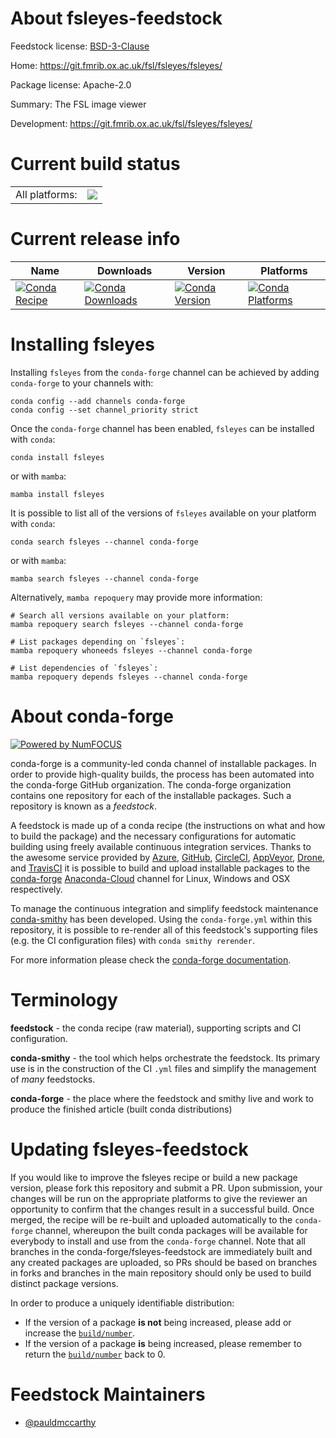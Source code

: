 About fsleyes-feedstock
=======================

Feedstock license: [BSD-3-Clause](https://github.com/conda-forge/fsleyes-feedstock/blob/main/LICENSE.txt)

Home: https://git.fmrib.ox.ac.uk/fsl/fsleyes/fsleyes/

Package license: Apache-2.0

Summary: The FSL image viewer

Development: https://git.fmrib.ox.ac.uk/fsl/fsleyes/fsleyes/

Current build status
====================


<table><tr><td>All platforms:</td>
    <td>
      <a href="https://dev.azure.com/conda-forge/feedstock-builds/_build/latest?definitionId=6108&branchName=main">
        <img src="https://dev.azure.com/conda-forge/feedstock-builds/_apis/build/status/fsleyes-feedstock?branchName=main">
      </a>
    </td>
  </tr>
</table>

Current release info
====================

| Name | Downloads | Version | Platforms |
| --- | --- | --- | --- |
| [![Conda Recipe](https://img.shields.io/badge/recipe-fsleyes-green.svg)](https://anaconda.org/conda-forge/fsleyes) | [![Conda Downloads](https://img.shields.io/conda/dn/conda-forge/fsleyes.svg)](https://anaconda.org/conda-forge/fsleyes) | [![Conda Version](https://img.shields.io/conda/vn/conda-forge/fsleyes.svg)](https://anaconda.org/conda-forge/fsleyes) | [![Conda Platforms](https://img.shields.io/conda/pn/conda-forge/fsleyes.svg)](https://anaconda.org/conda-forge/fsleyes) |

Installing fsleyes
==================

Installing `fsleyes` from the `conda-forge` channel can be achieved by adding `conda-forge` to your channels with:

```
conda config --add channels conda-forge
conda config --set channel_priority strict
```

Once the `conda-forge` channel has been enabled, `fsleyes` can be installed with `conda`:

```
conda install fsleyes
```

or with `mamba`:

```
mamba install fsleyes
```

It is possible to list all of the versions of `fsleyes` available on your platform with `conda`:

```
conda search fsleyes --channel conda-forge
```

or with `mamba`:

```
mamba search fsleyes --channel conda-forge
```

Alternatively, `mamba repoquery` may provide more information:

```
# Search all versions available on your platform:
mamba repoquery search fsleyes --channel conda-forge

# List packages depending on `fsleyes`:
mamba repoquery whoneeds fsleyes --channel conda-forge

# List dependencies of `fsleyes`:
mamba repoquery depends fsleyes --channel conda-forge
```


About conda-forge
=================

[![Powered by
NumFOCUS](https://img.shields.io/badge/powered%20by-NumFOCUS-orange.svg?style=flat&colorA=E1523D&colorB=007D8A)](https://numfocus.org)

conda-forge is a community-led conda channel of installable packages.
In order to provide high-quality builds, the process has been automated into the
conda-forge GitHub organization. The conda-forge organization contains one repository
for each of the installable packages. Such a repository is known as a *feedstock*.

A feedstock is made up of a conda recipe (the instructions on what and how to build
the package) and the necessary configurations for automatic building using freely
available continuous integration services. Thanks to the awesome service provided by
[Azure](https://azure.microsoft.com/en-us/services/devops/), [GitHub](https://github.com/),
[CircleCI](https://circleci.com/), [AppVeyor](https://www.appveyor.com/),
[Drone](https://cloud.drone.io/welcome), and [TravisCI](https://travis-ci.com/)
it is possible to build and upload installable packages to the
[conda-forge](https://anaconda.org/conda-forge) [Anaconda-Cloud](https://anaconda.org/)
channel for Linux, Windows and OSX respectively.

To manage the continuous integration and simplify feedstock maintenance
[conda-smithy](https://github.com/conda-forge/conda-smithy) has been developed.
Using the ``conda-forge.yml`` within this repository, it is possible to re-render all of
this feedstock's supporting files (e.g. the CI configuration files) with ``conda smithy rerender``.

For more information please check the [conda-forge documentation](https://conda-forge.org/docs/).

Terminology
===========

**feedstock** - the conda recipe (raw material), supporting scripts and CI configuration.

**conda-smithy** - the tool which helps orchestrate the feedstock.
                   Its primary use is in the construction of the CI ``.yml`` files
                   and simplify the management of *many* feedstocks.

**conda-forge** - the place where the feedstock and smithy live and work to
                  produce the finished article (built conda distributions)


Updating fsleyes-feedstock
==========================

If you would like to improve the fsleyes recipe or build a new
package version, please fork this repository and submit a PR. Upon submission,
your changes will be run on the appropriate platforms to give the reviewer an
opportunity to confirm that the changes result in a successful build. Once
merged, the recipe will be re-built and uploaded automatically to the
`conda-forge` channel, whereupon the built conda packages will be available for
everybody to install and use from the `conda-forge` channel.
Note that all branches in the conda-forge/fsleyes-feedstock are
immediately built and any created packages are uploaded, so PRs should be based
on branches in forks and branches in the main repository should only be used to
build distinct package versions.

In order to produce a uniquely identifiable distribution:
 * If the version of a package **is not** being increased, please add or increase
   the [``build/number``](https://docs.conda.io/projects/conda-build/en/latest/resources/define-metadata.html#build-number-and-string).
 * If the version of a package **is** being increased, please remember to return
   the [``build/number``](https://docs.conda.io/projects/conda-build/en/latest/resources/define-metadata.html#build-number-and-string)
   back to 0.

Feedstock Maintainers
=====================

* [@pauldmccarthy](https://github.com/pauldmccarthy/)

